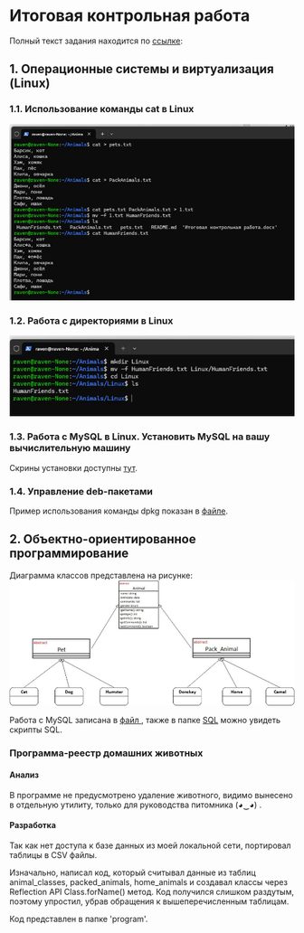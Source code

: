 # Итоговая контрольная работа #

Полный текст задания находится по [ссылке](/Итоговая%20контрольная%20работа.pdf):

## 1. Операционные системы и виртуализация (Linux) ##

### 1.1. Использование команды cat в Linux ###

![img](/img/lin1.jpg)

### 1.2. Работа с директориями в Linux ###

![img](/img/lin2.jpg)

### 1.3. Работа с MySQL в Linux. Установить MySQL на вашу вычислительную машину  ###

Скрины установки доступны [тут](/Linux/mysql.pdf).

### 1.4. Управление deb-пакетами ###

Пример использования команды dpkg показан в [файле](/Linux/dpkg.pdf).


## 2. Объектно-ориентированное программирование ##

Диаграмма классов представлена на рисунке:
![img](/img/Диаграмма%20классов.jpg)

Работа с MySQL записана в [файл ](/SQL/MySQL.pdf), также в папке [SQL](/SQL) можно увидеть скрипты SQL.

### Программа-реестр домашних животных ###

#### Анализ ####

В программе не предусмотрено удаление животного, видимо вынесено в отдельную утилиту, только для
руководства питомника (◕‿◕) .

#### Разработка ####

Так как нет доступа к базе данных из моей локальной сети, портировал таблицы в CSV файлы.

Изначально, написал код, который считывал данные из таблиц animal_classes, packed_animals, 
home_animals и создавал классы через Reflection API Class.forName() метод.
Код получился слишком раздутым, поэтому упростил, убрав обращения к вышеперечисленным таблицам.

Код представлен в папке 'program'.



